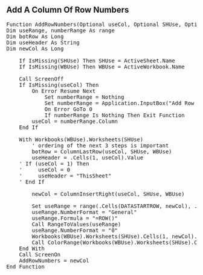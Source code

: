<h2>Add A Column Of Row Numbers</h2>

<pre>
Function AddRowNumbers(Optional useCol, Optional SHUse, Optional WBUse) As Integer
Dim useRange, numberRange As range
Dim botRow As Long
Dim useHeader As String
Dim newCol As Long

    If IsMissing(SHUse) Then SHUse = ActiveSheet.Name
    If IsMissing(WBUse) Then WBUse = ActiveWorkbook.Name
    
    Call ScreenOff
    If IsMissing(useCol) Then
        On Error Resume Next
            Set numberRange = Nothing
            Set numberRange = Application.InputBox("Add Row Numbers for which column?", Title:="AddRowNumbers", Type:=8)
            On Error GoTo 0
            If numberRange Is Nothing Then Exit Function
        useCol = numberRange.Column
    End If
    
    With Workbooks(WBUse).Worksheets(SHUse)
        ' ordering of the next 3 steps is important
        botRow = ColumnLastRow(useCol, SHUse, WBUse)
        useHeader = .Cells(1, useCol).Value
    ' If (useCol = 1) Then
    '     useCol = 0
    '     useHeader = "ThisSheet"
    ' End If
    
        newCol = ColumnInsertRight(useCol, SHUse, WBUse)
    
        Set useRange = range(.Cells(DATASTARTROW, newCol), .Cells(botRow, newCol))
        useRange.NumberFormat = "General"
        useRange.Formula = "=ROW()"
        Call RangeToValues(useRange)
        useRange.NumberFormat = "0"
        Workbooks(WBUse).Worksheets(SHUse).Cells(1, newCol).Value = useHeader & "-RowIndex"
        Call ColorRange(Workbooks(WBUse).Worksheets(SHUse).Cells(1, newCol), LIGHTGREEN)
    End With
    Call ScreenOn
    AddRowNumbers = newCol
End Function
</pre>
